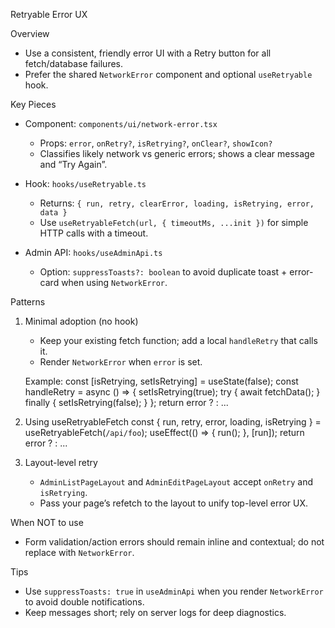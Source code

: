 Retryable Error UX

Overview
- Use a consistent, friendly error UI with a Retry button for all fetch/database failures.
- Prefer the shared `NetworkError` component and optional `useRetryable` hook.

Key Pieces
- Component: `components/ui/network-error.tsx`
  - Props: `error`, `onRetry?`, `isRetrying?`, `onClear?`, `showIcon?`
  - Classifies likely network vs generic errors; shows a clear message and “Try Again”.

- Hook: `hooks/useRetryable.ts`
  - Returns: `{ run, retry, clearError, loading, isRetrying, error, data }`
  - Use `useRetryableFetch(url, { timeoutMs, ...init })` for simple HTTP calls with a timeout.

- Admin API: `hooks/useAdminApi.ts`
  - Option: `suppressToasts?: boolean` to avoid duplicate toast + error-card when using `NetworkError`.

Patterns
1) Minimal adoption (no hook)
   - Keep your existing fetch function; add a local `handleRetry` that calls it.
   - Render `NetworkError` when `error` is set.

   Example:
   const [isRetrying, setIsRetrying] = useState(false);
   const handleRetry = async () => { setIsRetrying(true); try { await fetchData(); } finally { setIsRetrying(false); } };
   return error ? <NetworkError error={error} onRetry={handleRetry} isRetrying={isRetrying} /> : ...

2) Using useRetryableFetch
   const { run, retry, error, loading, isRetrying } = useRetryableFetch<ResponseT>(`/api/foo`);
   useEffect(() => { run(); }, [run]);
   return error ? <NetworkError error={error} onRetry={retry} isRetrying={isRetrying} /> : ...

3) Layout-level retry
   - `AdminListPageLayout` and `AdminEditPageLayout` accept `onRetry` and `isRetrying`.
   - Pass your page’s refetch to the layout to unify top-level error UX.

When NOT to use
- Form validation/action errors should remain inline and contextual; do not replace with `NetworkError`.

Tips
- Use `suppressToasts: true` in `useAdminApi` when you render `NetworkError` to avoid double notifications.
- Keep messages short; rely on server logs for deep diagnostics.

